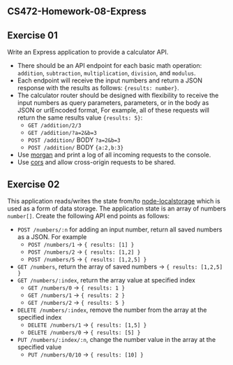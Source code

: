 ## CS472-Homework-08-Express

## Exercise 01
Write an Express application to provide a calculator API. 
* There should be an API endpoint for each basic math operation: `addition`, `subtraction`, `multiplication`, `division`, and `modulus`. 
* Each endpoint will receive the input numbers and return a JSON response with the results as follows: `{results: number}`. 
* The calculator router should be designed with flexibility to receive the input numbers as query parameters, parameters, or in the body as JSON or urlEncoded format, For example, all of these requests will return the same results value `{results: 5}`:
  * `GET /addition/2/3`
  * `GET /addition/?a=2&b=3`
  * `POST /addition/` BODY `?a=2&b=3`
  * `POST /addition/` BODY `{a:2,b:3}`
* Use [morgan](https://www.npmjs.com/package/morgan) and print a log of all incoming requests to the console.
* Use [cors](https://www.npmjs.com/package/cors) and allow cross-origin requests to be shared.
  
## Exercise 02
This application reads/writes the state from/to [node-localstorage](https://www.npmjs.com/package/node-localstorage) which is used as a form of data storage. The application state is an array of numbers `number[]`. Create the following API end points as follows:
* `POST /numbers/:n` for adding an input number, return all saved numbers as a JSON. For example
  * `POST /numbers/1` -> `{ results: [1] }`
  * `POST /numbers/2` -> `{ results: [1,2] }`
  * `POST /numbers/5` -> `{ results: [1,2,5] }`
* `GET /numbers`, return the array of saved numbers -> `{ results: [1,2,5] }`
* `GET /numbers/:index`, return the array value at specified index
  * `GET /numbers/0` -> `{ results: 1 }`
  * `GET /numbers/1` -> `{ results: 2 }`
  * `GET /numbers/2` -> `{ results: 5 }`
* `DELETE /numbers/:index`, remove the number from the array at the specified index
  * `DELETE /numbers/1` -> `{ results: [1,5] }`
  * `DELETE /numbers/0` → `{ results: [5] }`
* `PUT /numbers/:index/:n`, change the number value in the array at the specified value
  * `PUT /numbers/0/10` -> `{ results: [10] }`
